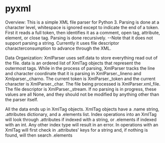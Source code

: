 # pyxml

Overview:
  This is a simple XML file parser for Python 3.  Parsing is done at a character level, whitespace is ignored except to indicate the end of a token.  First it reads a full token, then identifies it as a comment, open tag, attribute, element, or close tag.  Parsing is done recursively.
  --Note that it does not support parsing a string.  Currently it uses file descriptor characterconsumption to advance through the XML.

Data Organization:
  XmlParser uses self.data to store everything read out of the file.  data is an ordered list of XmlTag objects that represent the outermost tags.  While in the process of parsing, XmlParser tracks the line and character coordinate that it is parsing in XmlParser._lineno and Xmlparser._charno.  The current token is XmlParser._token and the current character is XmlParser._char. The file being processed is XmlParser.xml_file.  The file descriptor is XmlParser._stream.  If no parsing is in progress, these values are all None, and they should not be modified by anything other than the parser itself.
  
  All the data ends up in XmlTag objects.  XmlTag objects have a .name string, .attributes dictionary, and a .elements list.  Index operations into an XmlTag will look through .attributes if indexed with a string, or .elements if indexed with an int.  Any other index type will result in an error. In operations with an XmlTag will first check in .attributes' keys for a string and, if nothing is found, will then search .elements

